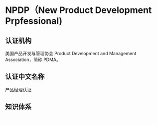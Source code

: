 # NPDP（New Product Development Prpfessional)

## 认证机构

美国产品开发与管理协会 Product Development and Management Association，简称 PDMA。

## 认证中文名称

产品经理认证

## 知识体系

![NPDP知识体系](IMG/NPDP-Frame-CN.png)